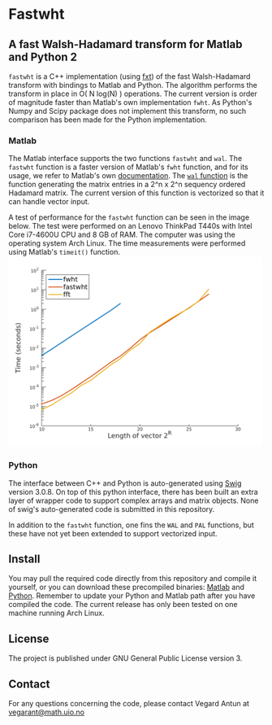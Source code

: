 # Fastwht
## A fast Walsh-Hadamard transform for Matlab and Python 2

`fastwht` is a C++ implementation (using [fxt](http://www.jjj.de/fxt/)) of the fast Walsh-Hadamard transform with bindings to Matlab and Python. The algorithm performs the transform in place in O( N log(N) ) operations. The current version is order of magnitude faster than Matlab's own implementation `fwht`.  As Python's Numpy and Scipy package does not implement this transform, no such comparison has been made for the Python implementation. 

### Matlab

The Matlab interface supports the two functions `fastwht` and `wal`. The `fastwht` function is a faster version of Matlab's `fwht` function, and for its usage, we refer to Matlab's own [documentation](http://se.mathworks.com/help/signal/ref/fwht.html).  The [`wal` function](matlab/wal.md) is the function generating the matrix entries in a 2^n x 2^n sequency ordered Hadamard matrix. The current version of this function is vectorized so that it can handle vector input. 

A test of performance for the `fastwht` function can be seen in the image below. The test were performed on an Lenovo ThinkPad T440s with Intel Core i7-4600U CPU and 8 GB of RAM. The computer was using the operating system Arch Linux. The time measurements were performed using Matlab's `timeit()` function.  
<img src="matlab/compare_performance.png" width="500">

### Python
The interface between C++ and Python is auto-generated using [Swig](http://www.swig.org) version 3.0.8. On top of this python interface, there has been built an extra layer of wrapper code to support complex arrays and matrix objects. None of swig's auto-generated code is submitted in this repository.

In addition to the `fastwht` function, one fins the `WAL` and `PAL` functions, but these have not yet been extended to support vectorized input. 

## Install
You may pull the required code directly from this repository and compile it yourself, or you can download these precompiled binaries:
[Matlab](http://folk.uio.no/vegarant/fastwht_matlab.zip) and
[Python](http://folk.uio.no/vegarant/fastwht_python.zip).
Remember to update your Python and Matlab path after you have compiled the code. The current release has only been tested on one machine running Arch Linux.

## License
The project is published under GNU General Public License version 3.

## Contact
For any questions concerning the code, please contact Vegard Antun at vegarant@math.uio.no




